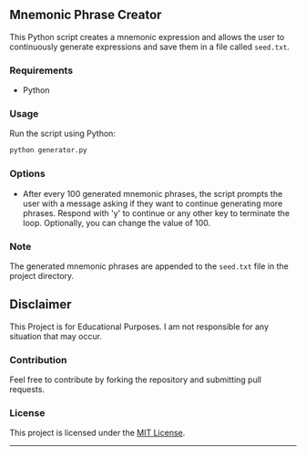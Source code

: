 
## Mnemonic Phrase Creator

This Python script creates a mnemonic expression and allows the user to continuously generate expressions and save them in a file called `seed.txt`.
### Requirements

- Python

### Usage

Run the script using Python:

```bash
python generator.py
```

### Options

- After every 100 generated mnemonic phrases, the script prompts the user with a message asking if they want to continue generating more phrases. Respond with 'y' to continue or any other key to terminate the loop. Optionally, you can change the value of 100.

### Note

The generated mnemonic phrases are appended to the `seed.txt` file in the project directory.

## Disclaimer 

This Project is for Educational Purposes. I am not responsible for any situation that may occur.

### Contribution

Feel free to contribute by forking the repository and submitting pull requests.

### License

This project is licensed under the [MIT License](LICENSE).

---
